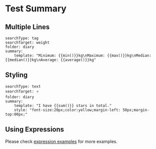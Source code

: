 # Test Summary

## Multiple Lines

```tracker
searchType: tag
searchTarget: weight
folder: diary
summary:
    template: "Minimum: {{min()}}kg\nMaximum: {{max()}}kg\nMedian: {{median()}}kg\nAverage: {{average()}}kg"
```

## Styling

```tracker
searchType: text
searchTarget: ⭐
folder: diary
summary:
    template: "I have {{sum()}} stars in total."
    style: "font-size:20px;color:yellow;margin-left: 50px;margin-top:00px;"
```

## Using Expressions

Please check [expression examples](https://github.com/pyrochlore/obsidian-tracker/blob/master/examples/TestExpression.md) for more examples.